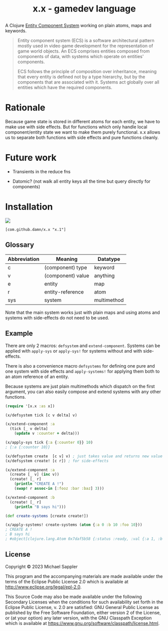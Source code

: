 # <p align="center"> x.x - gamedev language </p>

A Clojure [Entity Component System](https://en.wikipedia.org/wiki/Entity_component_system) working on plain atoms, maps and keywords.

> Entity component system (ECS) is a software architectural pattern mostly used in video game development for the representation of game world objects. An ECS comprises entities composed from components of data, with systems which operate on entities' components.
>
> ECS follows the principle of composition over inheritance, meaning that every entity is defined not by a type hierarchy, but by the components that are associated with it. Systems act globally over all entities which have the required components.

# Rationale

Because game state is stored in different atoms for each entity, we have to make use with side effects.
But for functions which only handle local component/entity state we want to make them purely functional.
x.x allows us to separate both functions with side effects and pure functions cleanly.

# Future work

* Transients in the reduce fns

* Datomic? (not walk all entity keys all the time but query directly for components)

# Installation

[![](https://jitpack.io/v/damn/x.x.svg)](https://jitpack.io/#damn/x.x)
```
[com.github.damn/x.x "x.1"]
```

## Glossary

Abbreviation | Meaning | Datatype
----- | ----    | ----
 c   | (component) type  | keyword
 v   | (component) value | anything
 e   | entity            | map
 r   | entity-reference  | atom
 sys | system            | multimethod

Note that the main system works just with plain maps
and using atoms and systems with side-effects do not need to be used.

## Example

There are only 2 macros: `defsystem` and `extend-component`. Systems can be applied with `apply-sys` or `apply-sys!` for systems without and with side-effects.

There is also a convenience macro `defsystems` for defining one pure and one system with side effects and `apply-systems!` for applying them both to an atom reference of an entity.

Because systems are just plain multimethods which dispatch on the first argument, you can also easily compose and extend systems with any other functions.

``` clojure
(require '[x.x :as x])

(x/defsystem tick [c v delta] v)

(x/extend-component :a
  (tick [_ v delta]
    (update v :counter + delta)))

(x/apply-sys tick {:a {:counter 0}} 10)
; {:a {:counter 10}}

(x/defsystem create  [c v] v) ; just takes value and returns new value
(x/defsystem create! [c r]) ; for side-effects

(x/extend-component :a
  (create [_ v] (inc v))
  (create! [_ r]
    (println "CREATE A !")
    (swap! r assoc-in [:fooz :bar :baz] 3)))

(x/extend-component :b
  (create! [_ r]
    (println "B says hi")))

(def create-systems [create create!])

(x/apply-systems! create-systems (atom {:a 0 :b 10 :foo 10}))
; CREATE A !
; B says hi
; #object[clojure.lang.Atom 0x7daf5b58 {:status :ready, :val {:a 1, :b 10, :foo 10, :fooz {:bar {:baz 3}}}}]
```

## License

Copyright © 2023 Michael Sappler

This program and the accompanying materials are made available under the
terms of the Eclipse Public License 2.0 which is available at
http://www.eclipse.org/legal/epl-2.0.

This Source Code may also be made available under the following Secondary
Licenses when the conditions for such availability set forth in the Eclipse
Public License, v. 2.0 are satisfied: GNU General Public License as published by
the Free Software Foundation, either version 2 of the License, or (at your
option) any later version, with the GNU Classpath Exception which is available
at https://www.gnu.org/software/classpath/license.html.

